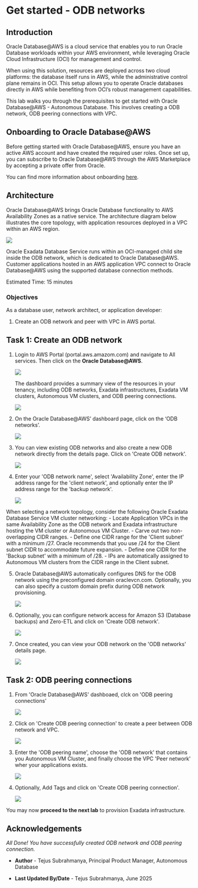 
# Get started - ODB networks

## Introduction

Oracle Database@AWS is a cloud service that enables you to run Oracle Database workloads within your AWS environment, while leveraging Oracle Cloud Infrastructure (OCI) for management and control.

When using this solution, resources are deployed across two cloud platforms: the database itself runs in AWS, while the administrative control plane remains in OCI. This setup allows you to operate Oracle databases directly in AWS while benefiting from OCI’s robust management capabilities.

This lab walks you through the prerequisites to get started with Oracle Database@AWS - Autonomous Database. This involves creating a ODB network, ODB peering connections with VPC.

## Onboarding to Oracle Database@AWS

Before getting started with Oracle Database@AWS, ensure you have an active AWS account and have created the required user roles. Once set up, you can subscribe to Oracle Database@AWS through the AWS Marketplace by accepting a private offer from Oracle.

You can find more information about onboarding [here](https://docs.aws.amazon.com/odb/latest/UserGuide/setting-up.html).

## Architecture

Oracle Database@AWS brings Oracle Database functionality to AWS Availability Zones as a native service. The architecture diagram below illustrates the core topology, with application resources deployed in a VPC within an AWS region.

![](./images/architecture.png " ")

Oracle Exadata Database Service runs within an OCI-managed child site inside the ODB network, which is dedicated to Oracle Database@AWS. Customer applications hosted in an AWS application VPC connect to Oracle Database@AWS using the supported database connection methods.


Estimated Time: 15 minutes

### Objectives

As a database user, network architect, or application developer:

1. Create an ODB network and peer with VPC in AWS portal.

## Task 1: Create an ODB network


1.  Login to AWS Portal (portal.aws.amazom.com) and navigate to All services. Then click on the **Oracle Database@AWS**.

    ![](./images/oracle_database_aws.png " ")

    The dashboard provides a summary view of the resources in your tenancy, including ODB networks, Exadata infrastructures, Exadata VM clusters, Autonomous VM clusters, and ODB peering connections.

    ![](./images/oracle_database_aws_dashboard.png " ")
    

2.	On the Oracle Database@AWS’ dashboard page, click on the ‘ODB networks’.

    ![](./images/odb_networks.png " ")

3.	You can view existing ODB networks and also create a new ODB network directly from the details page. Click on 'Create ODB network'.

    ![](./images/odb_networks_details.png " ")
    

4.	  Enter your 'ODB network name', select 'Availability Zone', enter the IP address range for the 'client network', and optionally enter the IP address range for the 'backup network'.

        ![](./images/create_odb_network1.png " ")


When selecting a network topology, consider the following Oracle Exadata Database Service VM cluster networking:
    - Locate Application VPCs in the same Availability Zone as the ODB network and Exadata infrastructure hosting the VM cluster or Autonomous VM Cluster.
    - Carve out two non-overlapping CIDR ranges.
    - Define one CIDR range for the 'Client subnet' with a minimum /27. Oracle recommends that you use /24 for the Client subnet CIDR to accommodate future expansion.
    - Define one CIDR for the 'Backup subnet' with a minimum of /28.
    - IPs are automatically assigned to Autonomous VM clusters from the CIDR range in the Client subnet.

5.   Oracle Database@AWS automatically configures DNS for the ODB network using the preconfigured domain oraclevcn.com. Optionally, you can also specify a custom domain prefix during ODB network provisioning.

        ![](./images/dns_configuration.png " ")


6.   Optionally, you can configure network access for Amazon S3 (Database backups) and Zero-ETL and click on 'Create ODB network'.

        ![](./images/service_integration.png " ")

7.   Once created, you can view your ODB network on the 'ODB networks' details page.

        ![](./images/odb_network_created.png " ")


## Task 2:  ODB peering connections
1. From 'Oracle Database@AWS' dashboaed, clck on 'ODB peering connections'

    ![](./images/odb_peering.png " ")

2.	Click on 'Create ODB peering connection' to create a peer between ODB network and VPC. 

    ![](./images/odb_peering.png " ")

3. Enter the 'ODB peering name', choose the 'ODB network' that contains you Autonomous VM Cluster, and finally choose the VPC 'Peer network' wher your applications exists.

    ![](./images/create_odb_peering.png " ")


4. Optionally, Add Tags and click on 'Create ODB peering connection'.

    ![](./images/create_odb_peering1.png " ")

You may now **proceed to the next lab** to provision Exadata infrastructure.

## Acknowledgements

*All Done! You have successfully created ODB network and ODB peering connection.*

- **Author** - Tejus Subrahmanya, Principal Product Manager, Autonomous Database 

- **Last Updated By/Date** - Tejus Subrahmanya, June 2025